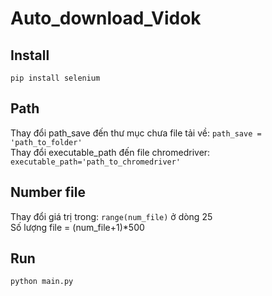 # Auto_download_Vidok
## Install
```pip install selenium```
## Path
Thay đổi path_save đến thư mục chưa file tải về:
```path_save = 'path_to_folder'```<br/>
Thay đổi executable_path đến file chromedriver:
```executable_path='path_to_chromedriver'```
## Number file
Thay đổi giá trị trong: ```range(num_file)``` ở dòng 25<br/> Số lượng file = (num_file+1)*500
## Run 
```python main.py```

